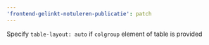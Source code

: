 ```yaml
---
'frontend-gelinkt-notuleren-publicatie': patch
---
```


Specify `table-layout: auto` if `colgroup` element of table is provided
